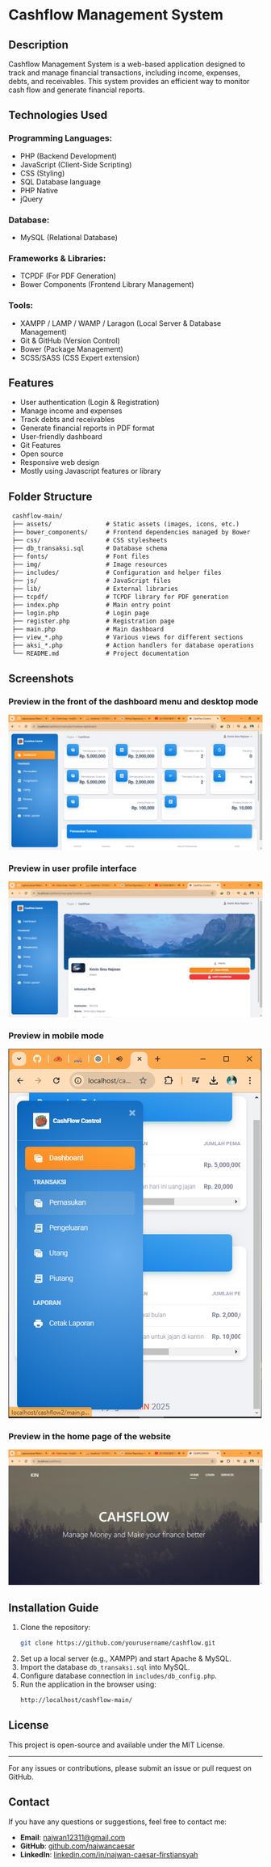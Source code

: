 # Cashflow Management System

## Description

Cashflow Management System is a web-based application designed to track and manage financial transactions, including income, expenses, debts, and receivables. This system provides an efficient way to monitor cash flow and generate financial reports.

## Technologies Used

### Programming Languages:

- PHP (Backend Development)
- JavaScript (Client-Side Scripting)
- CSS (Styling)
- SQL Database language
- PHP Native
- jQuery

### Database:

- MySQL (Relational Database)

### Frameworks & Libraries:

- TCPDF (For PDF Generation)
- Bower Components (Frontend Library Management)

### Tools:

- XAMPP / LAMP / WAMP / Laragon (Local Server & Database Management)
- Git & GitHub (Version Control)
- Bower (Package Management)
- SCSS/SASS (CSS Expert extension)

## Features

- User authentication (Login & Registration)
- Manage income and expenses
- Track debts and receivables
- Generate financial reports in PDF format
- User-friendly dashboard
- Git Features
- Open source
- Responsive web design
- Mostly using Javascript features or library

## Folder Structure

```
 cashflow-main/
 ├── assets/               # Static assets (images, icons, etc.)
 ├── bower_components/     # Frontend dependencies managed by Bower
 ├── css/                  # CSS stylesheets
 ├── db_transaksi.sql      # Database schema
 ├── fonts/                # Font files
 ├── img/                  # Image resources
 ├── includes/             # Configuration and helper files
 ├── js/                   # JavaScript files
 ├── lib/                  # External libraries
 ├── tcpdf/                # TCPDF library for PDF generation
 ├── index.php             # Main entry point
 ├── login.php             # Login page
 ├── register.php          # Registration page
 ├── main.php              # Main dashboard
 ├── view_*.php            # Various views for different sections
 ├── aksi_*.php            # Action handlers for database operations
 └── README.md             # Project documentation
```

## Screenshots
### Preview in the front of the dashboard menu and desktop mode

![My Documentation for Readme](img/P-2.PNG)
### Preview in user profile interface

![My Documentation for Readme](img/P-3.PNG)
### Preview in mobile mode

![My Documentation for Readme](img/P-4.PNG)
### Preview in the home page of the website

![My Documentation for Readme](img/P-1.PNG)

## Installation Guide

1. Clone the repository:
   ```sh
   git clone https://github.com/yourusername/cashflow.git
   ```
2. Set up a local server (e.g., XAMPP) and start Apache & MySQL.
3. Import the database `db_transaksi.sql` into MySQL.
4. Configure database connection in `includes/db_config.php`.
5. Run the application in the browser using:
   ```sh
   http://localhost/cashflow-main/
   ```

## License

This project is open-source and available under the MIT License.

---

For any issues or contributions, please submit an issue or pull request on GitHub.

## Contact

If you have any questions or suggestions, feel free to contact me:

- **Email**: [najwan12311@gmail.com](mailto:najwan12311@gmail.com)
- **GitHub**: [github.com/najwancaesar](https://github.com/najwancaesar)
- **LinkedIn**: [linkedin.com/in/najwan-caesar-firstiansyah](https://www.linkedin.com/in/najwan-caesar-firstiansyah-152814266/)


